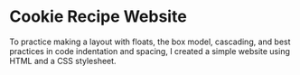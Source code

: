 # Cookie Recipe Website
To practice making a layout with floats, the box model, cascading, and best practices in code indentation and spacing, I created a simple website using HTML and a CSS stylesheet.

